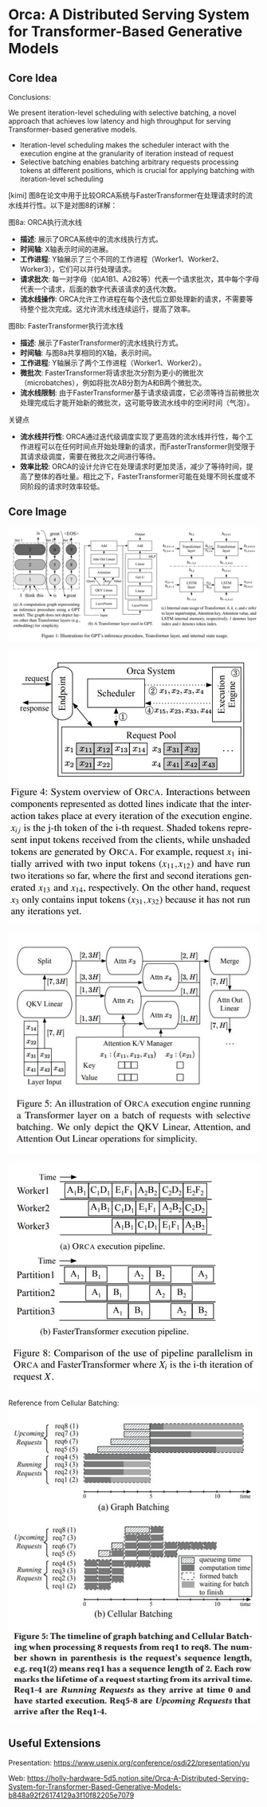 # Orca: A Distributed Serving System for Transformer-Based Generative Models

## Core Idea
Conclusions:

We present iteration-level scheduling with selective batching, a novel approach that achieves low latency and high throughput for serving Transformer-based generative models.  
- Iteration-level scheduling makes the scheduler interact with the execution engine at the granularity of iteration instead of request 
- Selective batching enables batching arbitrary requests processing tokens at different positions,
which is crucial for applying batching with iteration-level scheduling

[kimi] 图8在论文中用于比较ORCA系统与FasterTransformer在处理请求时的流水线并行性。以下是对图8的详解：

图8a: ORCA执行流水线
- **描述**: 展示了ORCA系统中的流水线执行方式。
- **时间轴**: X轴表示时间的进展。
- **工作进程**: Y轴展示了三个不同的工作进程（Worker1、Worker2、Worker3），它们可以并行处理请求。
- **请求批次**: 每一对字母（如A1B1、A2B2等）代表一个请求批次，其中每个字母代表一个请求，后面的数字代表该请求的迭代次数。
- **流水线操作**: ORCA允许工作进程在每个迭代后立即处理新的请求，不需要等待整个批次完成。这允许流水线连续运行，提高了效率。

图8b: FasterTransformer执行流水线
- **描述**: 展示了FasterTransformer的流水线执行方式。
- **时间轴**: 与图8a共享相同的X轴，表示时间。
- **工作进程**: Y轴展示了两个工作进程（Worker1、Worker2）。
- **微批次**: FasterTransformer将请求批次分割为更小的微批次（microbatches），例如将批次AB分割为A和B两个微批次。
- **流水线限制**: 由于FasterTransformer基于请求级调度，它必须等待当前微批次处理完成后才能开始新的微批次，这可能导致流水线中的空闲时间（气泡）。

关键点
- **流水线并行性**: ORCA通过迭代级调度实现了更高效的流水线并行性，每个工作进程可以在任何时间点开始处理新的请求，而FasterTransformer则受限于其请求级调度，需要在微批次之间进行等待。
- **效率比较**: ORCA的设计允许它在处理请求时更加灵活，减少了等待时间，提高了整体的吞吐量。相比之下，FasterTransformer可能在处理不同长度或不同阶段的请求时效率较低。


## Core Image
![Figure 1](fig.1.jpg)

![Figure 4](fig.4.jpg)

![Figure 5](fig.5.jpg)

![Figure 8](fig.8.jpg)

Reference from Cellular Batching:
![Figure 5](EuroSys18.fig.5.jpg)

## Useful Extensions
Presentation: https://www.usenix.org/conference/osdi22/presentation/yu

Web: https://holly-hardware-5d5.notion.site/Orca-A-Distributed-Serving-System-for-Transformer-Based-Generative-Models-b848a92f26174129a3f10f82205e7079

